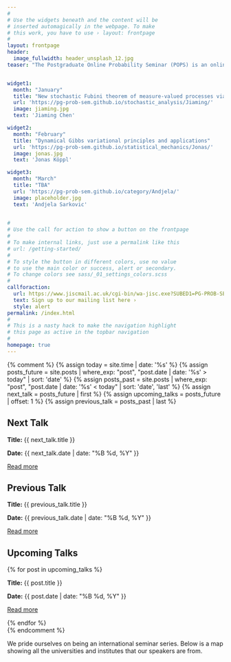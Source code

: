 ```yaml
---
#
# Use the widgets beneath and the content will be
# inserted automagically in the webpage. To make
# this work, you have to use › layout: frontpage
#
layout: frontpage
header:
  image_fullwidth: header_unsplash_12.jpg
teaser: "The Postgraduate Online Probability Seminar (POPS) is an online platform for doctoral students and post-docs from all over the world to present and promote their research to a global audience in areas related to probability and its applications."


widget1:
  month: "January"
  title: "New stochastic Fubini theorem of measure-valued processes via stochastic integration"
  url: 'https://pg-prob-sem.github.io/stochastic_analysis/Jiaming/'
  image: jiaming.jpg
  text: 'Jiaming Chen'

widget2:
  month: "February"
  title: "Dynamical Gibbs variational principles and applications"
  url: 'https://pg-prob-sem.github.io/statistical_mechanics/Jonas/'
  image: jonas.jpg
  text: 'Jonas Köppl'

widget3:
  month: "March"
  title: "TBA"
  url: 'https://pg-prob-sem.github.io/category/Andjela/'
  image: placeholder.jpg
  text: 'Andjela Sarkovic'

   
#
# Use the call for action to show a button on the frontpage
#
# To make internal links, just use a permalink like this
# url: /getting-started/
#
# To style the button in different colors, use no value
# to use the main color or success, alert or secondary.
# To change colors see sass/_01_settings_colors.scss
#
callforaction:
  url: https://www.jiscmail.ac.uk/cgi-bin/wa-jisc.exe?SUBED1=PG-PROB-SEM&A=1
  text: Sign up to our mailing list here ›
  style: alert
permalink: /index.html
#
# This is a nasty hack to make the navigation highlight
# this page as active in the topbar navigation
#
homepage: true
---
```


{% comment %}
{% assign today = site.time | date: '%s' %}
{% assign posts_future = site.posts | where_exp: "post", "post.date | date: '%s' > today" | sort: 'date' %}
{% assign posts_past = site.posts | where_exp: "post", "post.date | date: '%s' < today" | sort: 'date', 'last' %}
{% assign next_talk = posts_future | first %}
{% assign upcoming_talks = posts_future | offset: 1 %}
{% assign previous_talk = posts_past | last %}

<div class="talks">
  <div class="next-talk">
    <h2>Next Talk</h2>
    <p><strong>Title:</strong> {{ next_talk.title }}</p>
    <p><strong>Date:</strong> {{ next_talk.date | date: "%B %d, %Y" }}</p>
    <p><a href="{{ site.baseurl }}{{ next_talk.url }}">Read more</a></p>
  </div>
  
  <div class="previous-talk">
    <h2>Previous Talk</h2>
    <p><strong>Title:</strong> {{ previous_talk.title }}</p>
    <p><strong>Date:</strong> {{ previous_talk.date | date: "%B %d, %Y" }}</p>
    <p><a href="{{ site.baseurl }}{{ previous_talk.url }}">Read more</a></p>
  </div>

  <div class="upcoming-talks">
    <h2>Upcoming Talks</h2>
    {% for post in upcoming_talks %}
      <div class="talk">
        <p><strong>Title:</strong> {{ post.title }}</p>
        <p><strong>Date:</strong> {{ post.date | date: "%B %d, %Y" }}</p>
        <p><a href="{{ site.baseurl }}{{ post.url }}">Read more</a></p>
      </div>
    {% endfor %}
  </div>
</div>
{% endcomment %}

We pride ourselves on being an international seminar series. Below is a map showing all the universities and institutes that our speakers are from. 

<link rel="stylesheet" href="https://unpkg.com/leaflet@1.7.1/dist/leaflet.css" />
<script src="https://unpkg.com/leaflet@1.7.1/dist/leaflet.js"></script>
<link rel="stylesheet" href="https://unpkg.com/leaflet@1.7.1/dist/leaflet.css" />
<script src="https://unpkg.com/leaflet@1.7.1/dist/leaflet.js"></script>
<script src="https://unpkg.com/leaflet.markercluster@1.4.1/dist/leaflet.markercluster.js"></script>
<link rel="stylesheet" href="https://unpkg.com/leaflet.markercluster@1.4.1/dist/MarkerCluster.css" />
<link rel="stylesheet" href="https://unpkg.com/leaflet.markercluster@1.4.1/dist/MarkerCluster.Default.css" />


<div id="map" style="height: 400px;"></div>

<script>
  var map = L.map('map').setView([40, 0], 2);

  L.tileLayer('https://{s}.tile.openstreetmap.org/{z}/{x}/{y}.png', {
    attribution: '&copy; <a href="https://www.openstreetmap.org/copyright">OpenStreetMap</a> contributors'
  }).addTo(map);   

var markers = L.markerClusterGroup();

  {% for post in site.posts %}
	{% if post.tags contains 'previous' and post.latitude and post.longitude %}
	var marker = L.marker([{{ post.latitude}}, {{ post.longitude}}]);
	  marker.bindPopup("{{ post.uni}}: <a href='{{ site.url }}{{ site.baseurl }}{{ post.url }}'> {{ post.speaker}} </a>");
	  markers.addLayer(marker);
	{% endif %}
	{% endfor %}

map.addLayer(markers);
   
</script>

